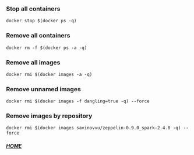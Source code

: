 ### Stop all containers
```shell script
docker stop $(docker ps -q)
```

### Remove all containers
```shell script
docker rm -f $(docker ps -a -q)
```

### Remove all images
```shell script
docker rmi $(docker images -a -q)
```

### Remove unnamed images
```shell script
docker rmi $(docker images -f dangling=true -q) --force
```

### Remove images by repository
```shell script
docker rmi $(docker images savinovvu/zeppelin-0.9.0_spark-2.4.8 -q) --force
```


##### [HOME](./../../../../../README.md)
